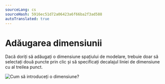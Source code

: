 ```yaml
---
sourceLang: cs
sourceHash: 5916ec51d72a06423a6f66ba2f3ad588
autoTranslated: true
---
```


# Adăugarea dimensiunii

Dacă doriți să adăugați o dimensiune spațiului de modelare, trebuie doar să selectați două puncte prin clic și să specificați decalajul liniei de dimensiune cu al treilea punct.

![Cum să introduceți o dimensiune?](img/insertDimension.gif)